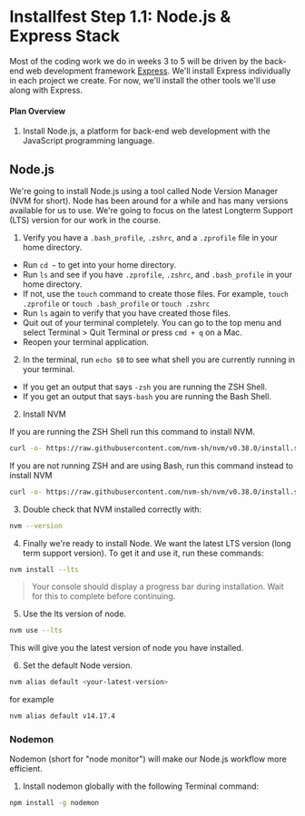 # Installfest Step 1.1: Node.js & Express Stack

Most of the coding work we do in weeks 3 to 5 will be driven by the back-end web development framework [Express](http://expressjs.com). We'll install Express individually in each project we create. For now, we'll install the other tools we'll use along with Express.

#### Plan Overview

1. Install Node.js, a platform for back-end web development with the JavaScript programming language.
<!-- 1. Install MongoDB, the database we'll use with our Node.js and Express stack. -->

## Node.js

We're going to install Node.js using a tool called Node Version Manager (NVM for short). Node has been around for a while and has many versions available for us to use. We're going to focus on the latest Longterm Support (LTS) version for our work in the course.

1. Verify you have a `.bash_profile`, `.zshrc`, and a `.zprofile` file in your home directory.
- Run `cd ~` to get into your home directory.
- Run `ls` and see if you have `.zprofile`, `.zshrc`, and `.bash_profile` in your home directory.
- If not, use the `touch` command to create those files. For example, `touch .zprofile` or `touch .bash_profile` or `touch .zshrc`
- Run `ls` again to verify that you have created those files.
- Quit out of your terminal completely. You can go to the top menu and select Terminal > Quit Terminal or press `cmd + q` on a Mac.
- Reopen your terminal application.

2. In the terminal, run `echo $0` to see what shell you are currently running in your terminal.
- If you get an output that says `-zsh` you are running the ZSH Shell.
- If you get an output that says`-bash` you are running the Bash Shell.

2. Install NVM

If you are running the ZSH Shell run this command to install NVM.
```bash
curl -o- https://raw.githubusercontent.com/nvm-sh/nvm/v0.38.0/install.sh | zsh
```

If you are not running ZSH and are using Bash, run this command instead to install NVM
```bash
curl -o- https://raw.githubusercontent.com/nvm-sh/nvm/v0.38.0/install.sh | bash
```

3. Double check that NVM installed correctly with:

```bash
nvm --version
```

4. Finally we're ready to install Node. We want the latest LTS version (long term support version). To get it and use it, run these commands:

```bash
nvm install --lts
```

> Your console should display a progress bar during installation. Wait for this to complete before continuing.

5. Use the lts version of node.

```bash
nvm use --lts
```
This will give you the latest version of node you have installed.

6. Set the default Node version.
```bash
nvm alias default <your-latest-version>
```
for example
```bash
nvm alias default v14.17.4
```

### Nodemon

Nodemon (short for "node monitor") will make our Node.js workflow more efficient.

1. Install nodemon globally with the following Terminal command:

```bash
npm install -g nodemon
```

<!-- ## MongoDB

MonogDB is a database that stores information as easy to read "documents". We'll use it to store data in our Node.js and Express stack.

1. To install Mongodb please follow the install instructions on their site for your operating system.

[Install Instructions](https://docs.mongodb.com/manual/administration/install-community/)


2. After the installation, run the `which` command to verify the install was successful.

```bash
which mongo
```

If this has worked correctly, you will see `/usr/local/bin/mongo` as the output from terminal.

## MongoDB Compass

[MongoDB Compass](https://www.mongodb.com/try/download/compass) is a GUI (Graphical User Interface) tool to easily visualize our data in MongoDB. We'll install this one as well to help with development when we begin working with MongoDB.
 -->
<!-- 
## Robo3T

Robo3T is a GUI (Graphical User Interface) tool to let us see the data in our Mongo databases. Let's install that now.

1. Go to [https://robomongo.org/download](https://robomongo.org/download) and download the free (community) edition.
2. Install it!

## Next Up

- [Install Visual Studio Code](./mac-dev-tools/editor-vsc.md)

![](https://media.giphy.com/media/l3dj09hpsfuYkijDi/giphy.gif) -->
